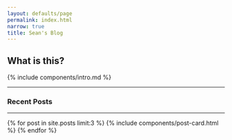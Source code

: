 ```yaml
---
layout: defaults/page
permalink: index.html
narrow: true
title: Sean's Blog
---
```


## What is this?

{% include components/intro.md %}

<hr />

### Recent Posts

<hr />

{% for post in site.posts limit:3 %}
{% include components/post-card.html %}
{% endfor %}


